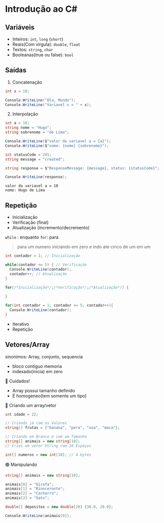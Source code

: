 # Introdução ao C#

## Variáveis

- Inteiros: `int`, `long` (`short`)
- Reais(Com virgula): `double`, `float`
- Textos: `string`, `char`
- Booleanas(true ou false): `bool`

## Saídas

1. Concatenação

```cs
int x = 10;

Console.WriteLine("Ola, Mundo");
Console.WriteLine("Variavel x = " + x);
```

2. Interpolação

```cs
int a = 10;
string nome = "Hugo";
string sobrenome = "de Lima";

Console.WriteLine($"valor da variavel a = {a}");
Console.WriteLine($"nome: {nome} {sobrenome}");

int statusCode = 201;
string message = "created";

string response = $"ResponseMessage: {message}, status: {statusCode}";

Console.WriteLine(response);
```

```
valor da variavel a = 10
nome: Hugo de Lima
```

## Repetição

- Inicialização
- Verificação (final)
- Atualização (incremento/decremento)

`while` : enquanto
`for`: para

> para um numero iniciando em zero e indo ate cinco de um em um

```cs
int contador = 1; // Inicialização

while(contador <= 5) { // Verificação
  Console.WriteLine(contador);
  contador++; // Atualização
}
```

```cs
for(/*Inicialização*/;/*Verificação*/;/*Atualização*/) {
  
}
```

```cs
for(int contador = 1; contador <= 5; contador++){
  Console.WriteLine(contador);
} 
```

- Iterativo
- Repetição

## Vetores/Array

sinonimos: Array, conjunto, sequencia

- bloco contiguo memoria
- indexado(inicia) em zero

🔴 Cuidados!

- Array possui tamanho definido
- É homogeneo(tem somente um tipo)

🔵 Criando um array/vetor

```cs
int idade = 22;

// Criando já com os Valores
string[] frutas = {"banana", "pera", "uva", "maca"};

// Criando em Branco e com um Tamanho
string[] animais = new string[10];
// Criei um vetor String com 10 Espaços

int[] numeros = new int[10]; // 4 bytes
```

🟢 Manipulando

```cs
string[] animais = new string[10];

animais[0] = "Girafa";
animais[1] = "Rinoceronte";
animais[2] = "Cachorro";
animais[3] = "Gato";

double[] depositos = new double[20] {30.0, 20.0};

Console.WriteLine(animais[0]);
```
